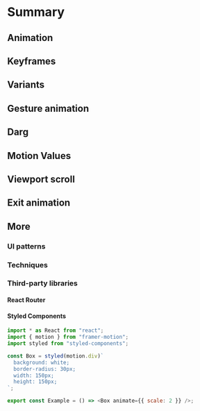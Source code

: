 # Summary
## Animation
## Keyframes
## Variants
## Gesture animation
## Darg
## Motion Values
## Viewport scroll
## Exit animation
## More
### UI patterns
### Techniques
### Third-party libraries
#### React Router 
#### Styled Components
```js
import * as React from "react";
import { motion } from "framer-motion";
import styled from "styled-components";

const Box = styled(motion.div)`
  background: white;
  border-radius: 30px;
  width: 150px;
  height: 150px;
`;

export const Example = () => <Box animate={{ scale: 2 }} />;

```
